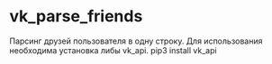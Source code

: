 # vk_parse_friends
Парсинг друзей пользователя в одну строку. 
Для использования необходима установка либы vk_api.
pip3 install vk_api

